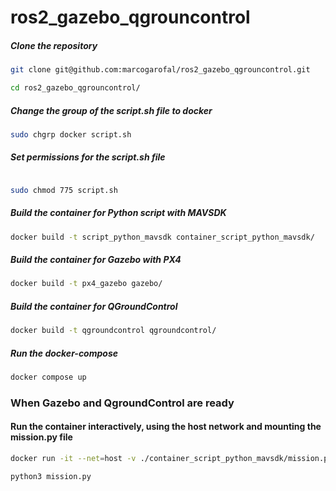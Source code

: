# ros2_gazebo_qgrouncontrol

##### Clone the repository
```bash
git clone git@github.com:marcogarofal/ros2_gazebo_qgrouncontrol.git
```
```bash
cd ros2_gazebo_qgrouncontrol/
```
##### Change the group of the script.sh file to docker
```bash
sudo chgrp docker script.sh
```
##### Set permissions for the script.sh file
```bash

sudo chmod 775 script.sh
```
##### Build the container for Python script with MAVSDK
```bash
docker build -t script_python_mavsdk container_script_python_mavsdk/
```
##### Build the container for Gazebo with PX4
```bash
docker build -t px4_gazebo gazebo/
```
##### Build the container for QGroundControl
```bash
docker build -t qgroundcontrol qgroundcontrol/
```

##### Run the docker-compose
```bash
docker compose up
```


### When Gazebo and QgroundControl are ready
#### Run the container interactively, using the host network and mounting the mission.py file
```bash
docker run -it --net=host -v ./container_script_python_mavsdk/mission.py:/home/px4/mission.py script_python_mavsdk
```

```bash
python3 mission.py
```

